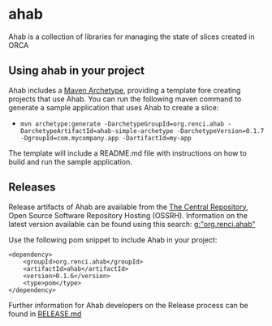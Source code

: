 # ahab
Ahab is a collection of libraries for managing the state of slices created in ORCA

## Using ahab in your project
Ahab includes a [Maven Archetype](https://maven.apache.org/guides/introduction/introduction-to-archetypes.html), providing a template fore creating projects that use Ahab.  You can run the following maven command to generate a sample application that uses Ahab to create a slice:
* `mvn archetype:generate -DarchetypeGroupId=org.renci.ahab -DarchetypeArtifactId=ahab-simple-archetype -DarchetypeVersion=0.1.7 -DgroupId=com.mycompany.app -DartifactId=my-app`

The template will include a README.md file with instructions on how to build and run the sample application.

## Releases
Release artifacts of Ahab are available from the [The Central Repository](http://central.sonatype.org/), Open Source Software Repository Hosting (OSSRH).  Information on the latest version available can be found using this search: [g:"org.renci.ahab"](http://search.maven.org/#search%7Cga%7C1%7Cg%3A%22org.renci.ahab%22) 

Use the following pom snippet to include Ahab in your project:
```
<dependency>
    <groupId>org.renci.ahab</groupId>
    <artifactId>ahab</artifactId>
    <version>0.1.6</version>
    <type>pom</type>
</dependency>
```

Further information for Ahab developers on the Release process can be found in [RELEASE.md](https://github.com/RENCI-NRIG/ahab/blob/master/RELEASE.md)
